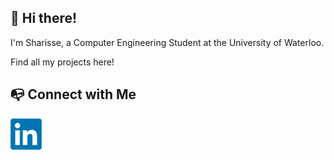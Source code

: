 ## 👋 Hi there!

I'm Sharisse, a Computer Engineering Student at the University of Waterloo.

Find all my projects here!
<br/>

## 📭 Connect with Me 
<div align="center"><a href="https://www.linkedin.com/in/sharisseji"><img align="left" src="https://raw.githubusercontent.com/sharisseji/sharisseji/main/linkedin_logo.png" alt="Sharisse Ji | LinkedIn" width="50px"/></a></div>
<!---
sharisseji/sharisseji is a ✨ special ✨ repository because its `README.md` (this file) appears on your GitHub profile.
You can click the Preview link to take a look at your changes.
--->
